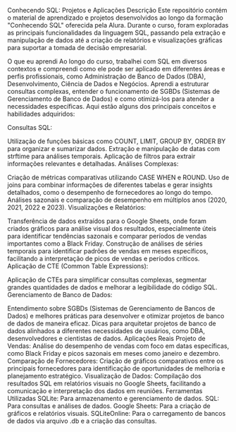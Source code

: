 Conhecendo SQL: Projetos e Aplicações
Descrição
Este repositório contém o material de aprendizado e projetos desenvolvidos ao longo da formação "Conhecendo SQL" oferecida pela Alura. Durante o curso, foram exploradas as principais funcionalidades da linguagem SQL, passando pela extração e manipulação de dados até a criação de relatórios e visualizações gráficas para suportar a tomada de decisão empresarial.

O que eu aprendi
Ao longo do curso, trabalhei com SQL em diversos contextos e compreendi como ele pode ser aplicado em diferentes áreas e perfis profissionais, como Administração de Banco de Dados (DBA), Desenvolvimento, Ciência de Dados e Negócios. Aprendi a estruturar consultas complexas, entender o funcionamento de SGBDs (Sistemas de Gerenciamento de Banco de Dados) e como otimizá-los para atender a necessidades específicas. Aqui estão alguns dos principais conceitos e habilidades adquiridos:

Consultas SQL:

Utilização de funções básicas como COUNT, LIMIT, GROUP BY, ORDER BY para organizar e sumarizar dados.
Extração e manipulação de datas com strftime para análises temporais.
Aplicação de filtros para extrair informações relevantes e detalhadas.
Análises Complexas:

Criação de métricas comparativas utilizando CASE WHEN e ROUND.
Uso de joins para combinar informações de diferentes tabelas e gerar insights detalhados, como o desempenho de fornecedores ao longo do tempo.
Análises sazonais e comparação de desempenho em múltiplos anos (2020, 2021, 2022 e 2023).
Visualizações e Relatórios:

Transferência de dados extraídos para o Google Sheets, onde foram criados gráficos para análise visual dos resultados, especialmente úteis para identificar tendências sazonais e comparar períodos de vendas importantes como a Black Friday.
Construção de análises de séries temporais para identificar padrões de vendas em meses específicos, facilitando a interpretação de picos de vendas e períodos críticos.
Aplicação de CTE (Common Table Expressions):

Aplicação de CTEs para simplificar consultas complexas, segmentar grandes quantidades de dados e melhorar a legibilidade do código SQL.
Gerenciamento de Banco de Dados:

Entendimento sobre SGBDs (Sistemas de Gerenciamento de Bancos de Dados) e melhores práticas para desenvolver e otimizar projetos de banco de dados de maneira eficaz.
Dicas para arquitetar projetos de banco de dados alinhados a diferentes necessidades de usuários, como DBA, desenvolvedores e cientistas de dados.
Aplicações Reais
Projeto de Vendas: Análise do desempenho de vendas com foco em datas específicas, como Black Friday e picos sazonais em meses como janeiro e dezembro.
Comparação de Fornecedores: Criação de gráficos comparativos entre os principais fornecedores para identificação de oportunidades de melhoria e planejamento estratégico.
Visualização de Dados: Compilação dos resultados SQL em relatórios visuais no Google Sheets, facilitando a comunicação e interpretação dos dados em reuniões.
Ferramentas Utilizadas
SQLite: Para armazenamento e gerenciamento de dados.
SQL: Para consultas e análises de dados.
Google Sheets: Para a criação de gráficos e relatórios visuais.
SQLiteOnline: Para o carregamento de bancos de dados via arquivo .db e a criação das consultas.

